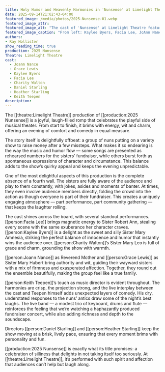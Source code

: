 ```yaml
---
title: Holy Humor and Heavenly Harmonies in 'Nunsense' at Limelight Theatre
date: 2025-09-14T21:02:43-04:00
featured_image: /media/photos/2025-Nunsense-01.webp
featured_image_attr:
featured_image_alt: "The cast of 'Nunsense' at Limelight Theatre featuring Kaylee Byers, Facia Lee, JoAnn Nance, Charity Walton and Grace Lewis striking a jubilant pose on stage"
featured_image_caption: "From left: Kaylee Byers, Facia Lee, JoAnn Nance, Charity Walton and Grace Lewis in Limelight Theatre’s production of *Nunsense*"
authors: 
- Ray Hollister
show_reading_time: true
production: 2025 Nunsense
Theatre: Limelight Theatre
cast: 
  - Joann Nance
  - Grace Lewis
  - Kaylee Byers
  - Facia Lee
  - Charity Walton
  - Daniel Starling
  - Heather Starling
  - Keith Teepen
description:
---
```

The [[theatre:Limelight Theatre]] production of [[production:2025 Nunsense]] is a joyful, laugh-filled romp that celebrates the playful side of musical theater. From start to finish, it brims with energy, wit and charm, offering an evening of comfort and comedy in equal measure.

The story itself is delightfully offbeat: a group of nuns putting on a variety show to raise money after a few missteps. What makes it so endearing is the way the music and humor flow — some songs are presented as rehearsed numbers for the sisters’ fundraiser, while others burst forth as spontaneous expressions of character and circumstance. This balance adds to the show’s quirky appeal and keeps the evening unpredictable.

One of the most delightful aspects of this production is the complete absence of a fourth wall. The sisters are fully aware of the audience and play to them constantly, with jokes, asides and moments of banter. At times, they even involve audience members directly, folding the crowd into the action as though everyone is part of their fundraiser. This creates a uniquely engaging atmosphere — part performance, part community gathering — that keeps the laughter rolling.

The cast shines across the board, with several standout performances. [[person:Facia Lee]] brings magnetic energy to Sister Robert Ann, stealing every scene with the same exuberance her character craves. [[person:Kaylee Byers]] is a delight as the sweet and silly Sister Mary Amnesia, striking the perfect balance of innocence and humor that instantly wins the audience over. [[person:Charity Walton]]’s Sister Mary Leo is full of grace and charm, grounding the show with warmth.  

[[person:Joann Nance]] as Reverend Mother and [[person:Grace Lewis]] as Sister Mary Hubert bring authority and wit, guiding their wayward sisters with a mix of firmness and exasperated affection. Together, they round out the ensemble beautifully, making the group feel like a true family.  

[[person:Keith Teepen]]’s touch as music director is evident throughout. The harmonies are crisp, the projection strong, and the live interplay between the cast and Teepen himself adds unexpected layers of comedy. His dry, understated responses to the nuns’ antics draw some of the night’s best laughs. The live band — a modest trio of keyboard, drums and flute — reinforces the feeling that we’re watching a haphazardly produced fundraiser concert, while also adding richness and depth to the soundscape.  

Directors [[person:Daniel Starling]] and [[person:Heather Starling]] keep the show moving at a brisk, lively pace, ensuring that every moment brims with personality and fun.  

[[production:2025 Nunsense]] is exactly what its title promises: a celebration of silliness that delights in not taking itself too seriously. At [[theatre:Limelight Theatre]], it’s performed with such spirit and affection that audiences can’t help but laugh along.  
